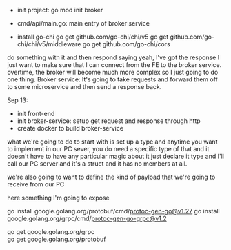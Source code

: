 - init project: go mod init broker

- cmd/api/main.go: main entry of broker service

- install go-chi
go get github.com/go-chi/chi/v5
go get github.com/go-chi/chi/v5/middleware
go get github.com/go-chi/cors

do something with it and then respond saying yeah, I've got the response
I just want to make sure that I can connect from the FE to the broker service.
overtime, the broker will become much more complex so I just going to do one thing.
Broker service: It's going to take requests and forward them off to some microservice and then send a response back.

Sep 13:
- init front-end
- init broker-service: setup get request and response through http
- create docker to build broker-service

what we're going to do to start with is set up a type
and anytime you want to implement in our PC sever, you do need a specific type of that
and it doesn't have to have any particular magic about it
just declare it type and I'll call our PC server and it's a struct and it has no members at all.

we're also going to want to define the kind of payload that we're going to receive from our PC

here something I'm going to expose

go install google.golang.org/protobuf/cmd/protoc-gen-go@v1.27 
go install google.golang.org/grpc/cmd/protoc-gen-go-grpc@v1.2

go get google.golang.org/grpc  
go get google.golang.org/protobuf